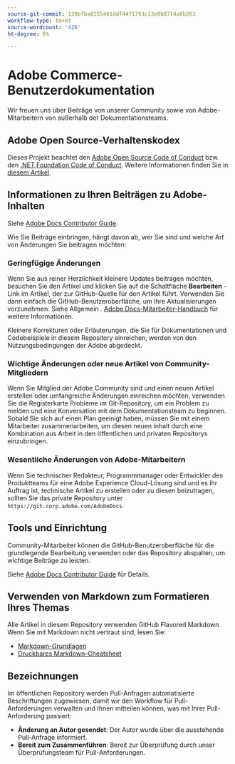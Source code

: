 ```yaml
---
source-git-commit: 139bfba8155461ddf4471793c13e0b87f4a0b263
workflow-type: tm+mt
source-wordcount: '426'
ht-degree: 6%

---
```

# Adobe Commerce-Benutzerdokumentation

Wir freuen uns über Beiträge von unserer Community sowie von Adobe-Mitarbeitern von außerhalb der Dokumentationsteams.

## Adobe Open Source-Verhaltenskodex

Dieses Projekt beachtet den [Adobe Open Source Code of Conduct](code-of-conduct.md) bzw. den [.NET Foundation Code of Conduct](https://dotnetfoundation.org/code-of-conduct). Weitere Informationen finden Sie in [diesem Artikel](contributing.md).

## Informationen zu Ihren Beiträgen zu Adobe-Inhalten

Siehe [Adobe Docs Contributor Guide](https://experienceleague.adobe.com/docs/contributor/contributor-guide/introduction.html).

Wie Sie Beiträge einbringen, hängt davon ab, wer Sie sind und welche Art von Änderungen Sie beitragen möchten:

### Geringfügige Änderungen

Wenn Sie aus reiner Herzlichkeit kleinere Updates beitragen möchten, besuchen Sie den Artikel und klicken Sie auf die Schaltfläche **Bearbeiten** -Link im Artikel, der zur GitHub-Quelle für den Artikel führt. Verwenden Sie dann einfach die GitHub-Benutzeroberfläche, um Ihre Aktualisierungen vorzunehmen. Siehe Allgemein . [Adobe Docs-Mitarbeiter-Handbuch](https://experienceleague.adobe.com/docs/contributor/contributor-guide/introduction.html) für weitere Informationen.

Kleinere Korrekturen oder Erläuterungen, die Sie für Dokumentationen und Codebeispiele in diesem Repository einreichen, werden von den Nutzungsbedingungen der Adobe abgedeckt.

### Wichtige Änderungen oder neue Artikel von Community-Mitgliedern

Wenn Sie Mitglied der Adobe Community sind und einen neuen Artikel erstellen oder umfangreiche Änderungen einreichen möchten, verwenden Sie die Registerkarte Probleme im Git-Repository, um ein Problem zu melden und eine Konversation mit dem Dokumentationsteam zu beginnen. Sobald Sie sich auf einen Plan geeinigt haben, müssen Sie mit einem Mitarbeiter zusammenarbeiten, um diesen neuen Inhalt durch eine Kombination aus Arbeit in den öffentlichen und privaten Repositorys einzubringen.

<!--
If you submit a pull request with significant changes to documentation and code examples, you'll see a message in the pull request asking you to submit an online contribution license agreement (CLA). We need you to complete the online form before we can review your pull request.
-->

### Wesentliche Änderungen von Adobe-Mitarbeitern

Wenn Sie technischer Redakteur, Programmmanager oder Entwickler des Produktteams für eine Adobe Experience Cloud-Lösung sind und es Ihr Auftrag ist, technische Artikel zu erstellen oder zu diesen beizutragen, sollten Sie das private Repository unter `https://git.corp.adobe.com/AdobeDocs`.

<!--Employees from other parts of the Adobe world should use the public repo for minor updates.-->

## Tools und Einrichtung

Community-Mitarbeiter können die GitHub-Benutzeroberfläche für die grundlegende Bearbeitung verwenden oder das Repository abspalten, um wichtige Beiträge zu leisten.

Siehe [Adobe Docs Contributor Guide](https://experienceleague.adobe.com/docs/contributor/contributor-guide/introduction.html) für Details.

## Verwenden von Markdown zum Formatieren Ihres Themas

Alle Artikel in diesem Repository verwenden GitHub Flavored Markdown. Wenn Sie mit Markdown nicht vertraut sind, lesen Sie:

* [Markdown-Grundlagen](https://help.github.com/articles/getting-started-with-writing-and-formatting-on-github/)
* [Druckbares Markdown-Cheatsheet](https://guides.github.com/pdfs/markdown-cheatsheet-online.pdf)

## Bezeichnungen

Im öffentlichen Repository werden Pull-Anfragen automatisierte Beschriftungen zugewiesen, damit wir den Workflow für Pull-Anforderungen verwalten und Ihnen mitteilen können, was mit Ihrer Pull-Anforderung passiert:

* **Änderung an Autor gesendet**: Der Autor wurde über die ausstehende Pull-Anfrage informiert.
* **Bereit zum Zusammenführen**: Bereit zur Überprüfung durch unser Überprüfungsteam für Pull-Anforderungen.
